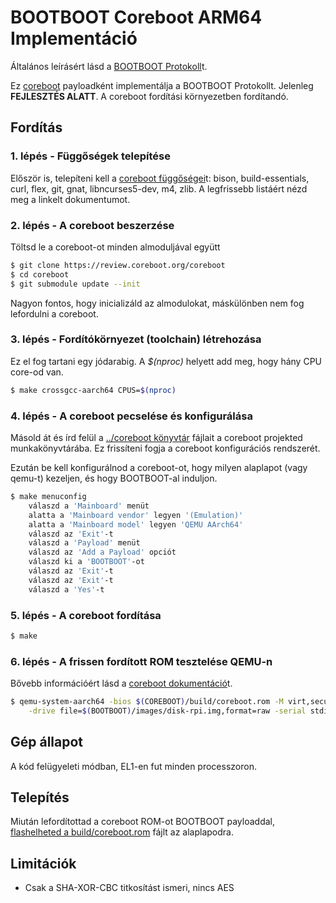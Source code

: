 BOOTBOOT Coreboot ARM64 Implementáció
=====================================

Általános leírásért lásd a [BOOTBOOT Protokoll](https://gitlab.com/bztsrc/bootboot)t.

Ez [coreboot](https://coreboot.org) payloadként implementálja a BOOTBOOT Protokollt. Jelenleg __FEJLESZTÉS ALATT__.
A coreboot fordítási környezetben fordítandó.

Fordítás
--------

### 1. lépés - Függőségek telepítése

Először is, telepíteni kell a [coreboot függőségei](https://doc.coreboot.org/tutorial/part1.html)t: bison, build-essentials, curl,
flex, git, gnat, libncurses5-dev, m4, zlib. A legfrissebb listáért nézd meg a linkelt dokumentumot.

### 2. lépés - A coreboot beszerzése

Töltsd le a coreboot-ot minden almoduljával együtt
```sh
$ git clone https://review.coreboot.org/coreboot
$ cd coreboot
$ git submodule update --init
```
Nagyon fontos, hogy inicializáld az almodulokat, máskülönben nem fog lefordulni a coreboot.

### 3. lépés - Fordítókörnyezet (toolchain) létrehozása

Ez el fog tartani egy jódarabig. A *$(nproc)* helyett add meg, hogy hány CPU core-od van.
```sh
$ make crossgcc-aarch64 CPUS=$(nproc)
```

### 4. lépés - A coreboot pecselése és konfigurálása

Másold át és írd felül a [../coreboot könyvtár](https://gitlab.com/bztsrc/bootboot/tree/master/coreboot) fájlait a
coreboot projekted munkakönyvtárába. Ez frissíteni fogja a coreboot konfigurációs rendszerét.

Ezután be kell konfigurálnod a coreboot-ot, hogy milyen alaplapot (vagy qemu-t) kezeljen, és hogy BOOTBOOT-al induljon.
```sh
$ make menuconfig
    válaszd a 'Mainboard' menüt
    alatta a 'Mainboard vendor' legyen '(Emulation)'
    alatta a 'Mainboard model' legyen 'QEMU AArch64'
    válaszd az 'Exit'-t
    válaszd a 'Payload' menüt
    válaszd az 'Add a Payload' opciót
    válaszd ki a 'BOOTBOOT'-ot
    válaszd az 'Exit'-t
    válaszd az 'Exit'-t
    válaszd a 'Yes'-t
```

### 5. lépés - A coreboot fordítása

```sh
$ make
```

### 6. lépés - A frissen fordított ROM tesztelése QEMU-n

Bővebb információért lásd a [coreboot dokumentáció](https://doc.coreboot.org/mainboard/emulation/qemu-aarch64.html)t.
```sh
$ qemu-system-aarch64 -bios $(COREBOOT)/build/coreboot.rom -M virt,secure=on,virtualization=on -cpu cortex-a53 -m 1024M \
    -drive file=$(BOOTBOOT)/images/disk-rpi.img,format=raw -serial stdio
```

Gép állapot
-----------

A kód felügyeleti módban, EL1-en fut minden processzoron.

Telepítés
---------

Miután lefordítottad a coreboot ROM-ot BOOTBOOT payloaddal, [flashelheted a build/coreboot.rom](https://doc.coreboot.org/flash_tutorial/index.html)
fájlt az alaplapodra.

Limitációk
----------

 - Csak a SHA-XOR-CBC titkosítást ismeri, nincs AES
